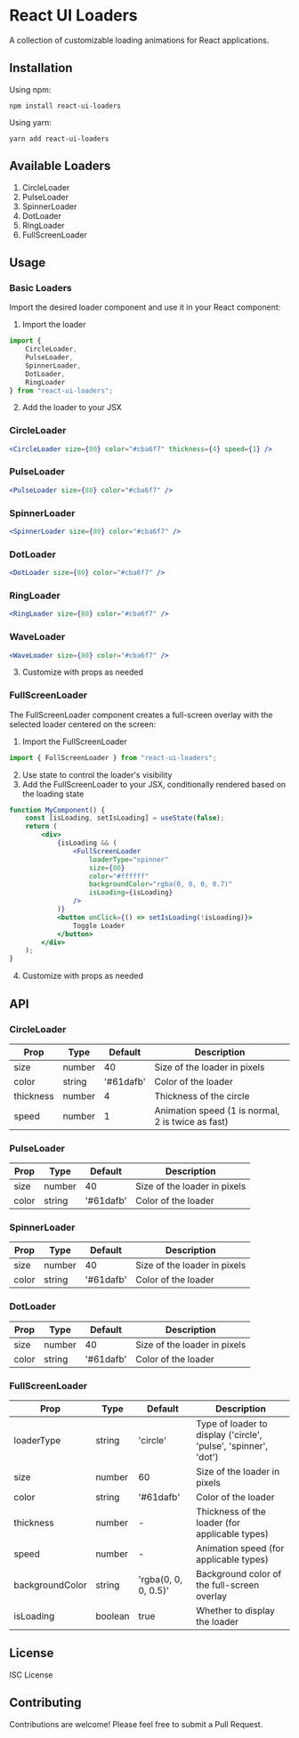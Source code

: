 # React UI Loaders

A collection of customizable loading animations for React applications.

## Installation

Using npm:

    npm install react-ui-loaders

Using yarn:

    yarn add react-ui-loaders

## Available Loaders

1. CircleLoader
2. PulseLoader
3. SpinnerLoader
4. DotLoader
5. RingLoader
6. FullScreenLoader

## Usage

### Basic Loaders

Import the desired loader component and use it in your React component:

1. Import the loader

```jsx
import {
    CircleLoader,
    PulseLoader,
    SpinnerLoader,
    DotLoader,
	RingLoader
} from "react-ui-loaders";
```

2. Add the loader to your JSX

### CircleLoader

```jsx
<CircleLoader size={80} color="#cba6f7" thickness={4} speed={1} />
```

### PulseLoader

```jsx
<PulseLoader size={80} color="#cba6f7" />
```

### SpinnerLoader

```jsx
<SpinnerLoader size={80} color="#cba6f7" />
```

### DotLoader

```jsx
<DotLoader size={80} color="#cba6f7" />
```

### RingLoader

```jsx
<RingLoader size={80} color="#cba6f7" />
```
### WaveLoader

```jsx
<WaveLoader size={80} color="#cba6f7" />
```

3. Customize with props as needed

### FullScreenLoader

The FullScreenLoader component creates a full-screen overlay with the selected loader centered on the screen:

1. Import the FullScreenLoader

```jsx
import { FullScreenLoader } from "react-ui-loaders";
```

2. Use state to control the loader's visibility
3. Add the FullScreenLoader to your JSX, conditionally rendered based on the loading state

```jsx
function MyComponent() {
    const [isLoading, setIsLoading] = useState(false);
    return (
        <div>
            {isLoading && (
                <FullScreenLoader
                    loaderType="spinner"
                    size={80}
                    color="#ffffff"
                    backgroundColor="rgba(0, 0, 0, 0.7)"
                    isLoading={isLoading}
                />
            )}
            <button onClick={() => setIsLoading(!isLoading)}>
                Toggle Loader
            </button>
        </div>
    );
}
```

4. Customize with props as needed

## API

### CircleLoader

| Prop      | Type   | Default   | Description                                       |
| --------- | ------ | --------- | ------------------------------------------------- |
| size      | number | 40        | Size of the loader in pixels                      |
| color     | string | '#61dafb' | Color of the loader                               |
| thickness | number | 4         | Thickness of the circle                           |
| speed     | number | 1         | Animation speed (1 is normal, 2 is twice as fast) |

### PulseLoader

| Prop  | Type   | Default   | Description                  |
| ----- | ------ | --------- | ---------------------------- |
| size  | number | 40        | Size of the loader in pixels |
| color | string | '#61dafb' | Color of the loader          |

### SpinnerLoader

| Prop  | Type   | Default   | Description                  |
| ----- | ------ | --------- | ---------------------------- |
| size  | number | 40        | Size of the loader in pixels |
| color | string | '#61dafb' | Color of the loader          |

### DotLoader

| Prop  | Type   | Default   | Description                  |
| ----- | ------ | --------- | ---------------------------- |
| size  | number | 40        | Size of the loader in pixels |
| color | string | '#61dafb' | Color of the loader          |

### FullScreenLoader

| Prop            | Type    | Default              | Description                                                     |
| --------------- | ------- | -------------------- | --------------------------------------------------------------- |
| loaderType      | string  | 'circle'             | Type of loader to display ('circle', 'pulse', 'spinner', 'dot') |
| size            | number  | 60                   | Size of the loader in pixels                                    |
| color           | string  | '#61dafb'            | Color of the loader                                             |
| thickness       | number  | -                    | Thickness of the loader (for applicable types)                  |
| speed           | number  | -                    | Animation speed (for applicable types)                          |
| backgroundColor | string  | 'rgba(0, 0, 0, 0.5)' | Background color of the full-screen overlay                     |
| isLoading       | boolean | true                 | Whether to display the loader                                   |

## License

ISC License

## Contributing

Contributions are welcome! Please feel free to submit a Pull Request.
